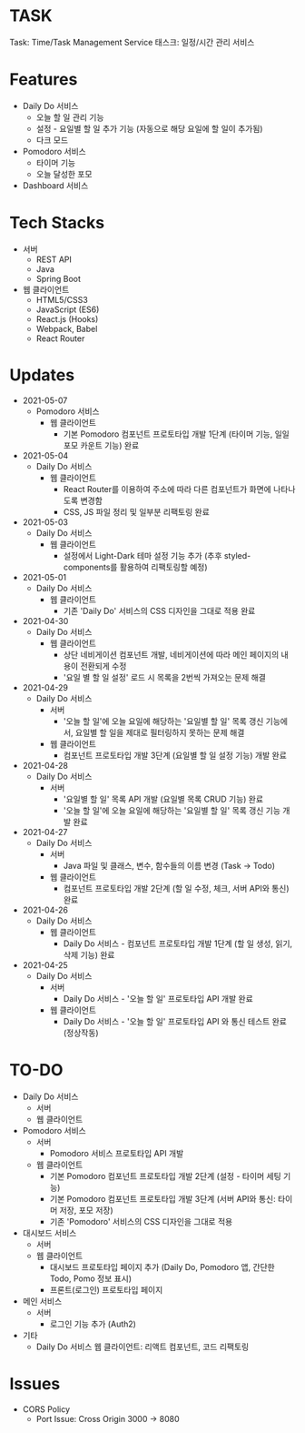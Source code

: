 # TASK
Task: Time/Task Management Service
태스크: 일정/시간 관리 서비스

# Features
+ Daily Do 서비스
    + 오늘 할 일 관리 기능
    + 설정 - 요일별 할 일 추가 기능 (자동으로 해당 요일에 할 일이 추가됨)
    + 다크 모드
+ Pomodoro 서비스
    + 타이머 기능
    + 오늘 달성한 포모
+ Dashboard 서비스

# Tech Stacks
+ 서버
    + REST API
    + Java
    + Spring Boot
+ 웹 클라이언트
    + HTML5/CSS3
    + JavaScript (ES6)
    + React.js (Hooks)
    + Webpack, Babel
    + React Router
    
# Updates
+ 2021-05-07
    + Pomodoro 서비스
        + 웹 클라이언트
            + 기본 Pomodoro 컴포넌트 프로토타입 개발 1단계 (타이머 기능, 일일 포모 카운트 기능) 완료
+ 2021-05-04
    + Daily Do 서비스
        + 웹 클라이언트
            + React Router를 이용하여 주소에 따라 다른 컴포넌트가 화면에 나타나도록 변경함
            + CSS, JS 파일 정리 및 일부분 리팩토링 완료
+ 2021-05-03
    + Daily Do 서비스
        + 웹 클라이언트
            + 설정에서 Light-Dark 테마 설정 기능 추가 (추후 styled-components를 활용하여 리팩토링할 예정)
+ 2021-05-01
    + Daily Do 서비스
        + 웹 클라이언트
            + 기존 'Daily Do' 서비스의 CSS 디자인을 그대로 적용 완료
+ 2021-04-30
    + Daily Do 서비스
        + 웹 클라이언트
            + 상단 네비게이션 컴포넌트 개발, 네비게이션에 따라 메인 페이지의 내용이 전환되게 수정
            + '요일 별 할 일 설정' 로드 시 목록을 2번씩 가져오는 문제 해결
+ 2021-04-29
    + Daily Do 서비스
        + 서버
            + '오늘 할 일'에 오늘 요일에 해당하는 '요일별 할 일' 목록 갱신 기능에서, 요일별 할 일을 제대로 필터링하지 못하는 문제 해결
        + 웹 클라이언트
            + 컴포넌트 프로토타입 개발 3단계 (요일별 할 일 설정 기능) 개발 완료
+ 2021-04-28
    + Daily Do 서비스
        + 서버
            + '요일별 할 일' 목록 API 개발 (요일별 목록 CRUD 기능) 완료
            + '오늘 할 일'에 오늘 요일에 해당하는 '요일별 할 일' 목록 갱신 기능 개발 완료
+ 2021-04-27
    + Daily Do 서비스
        + 서버
            + Java 파일 및 클래스, 변수, 함수들의 이름 변경 (Task -> Todo)
        + 웹 클라이언트
            + 컴포넌트 프로토타입 개발 2단계 (할 일 수정, 체크, 서버 API와 통신) 완료
+ 2021-04-26
    + Daily Do 서비스
        + 웹 클라이언트
            + Daily Do 서비스 - 컴포넌트 프로토타입 개발 1단계 (할 일 생성, 읽기, 삭제 기능) 완료
+ 2021-04-25
    + Daily Do 서비스
        + 서버
            + Daily Do 서비스 - '오늘 할 일' 프로토타입 API 개발 완료
        + 웹 클라이언트
            + Daily Do 서비스 - '오늘 할 일' 프로토타입 API 와 통신 테스트 완료 (정상작동)

# TO-DO
+ Daily Do 서비스
    + 서버
    + 웹 클라이언트
+ Pomodoro 서비스
    + 서버
        + Pomodoro 서비스 프로토타입 API 개발
    + 웹 클라이언트
        + 기본 Pomodoro 컴포넌트 프로토타입 개발 2단계 (설정 - 타이머 세팅 기능)
        + 기본 Pomodoro 컴포넌트 프로토타입 개발 3단계 (서버 API와 통신: 타이머 저장, 포모 저장)
        + 기존 'Pomodoro' 서비스의 CSS 디자인을 그대로 적용
+ 대시보드 서비스
    + 서버
    + 웹 클라이언트
        + 대시보드 프로토타입 페이지 추가 (Daily Do, Pomodoro 앱, 간단한 Todo, 
        Pomo 정보 표시)
        + 프론트(로그인) 프로토타입 페이지 
+ 메인 서비스
    + 서버
        + 로그인 기능 추가 (Auth2)
+ 기타
    + Daily Do 서비스 웹 클라이언트: 리액트 컴포넌트, 코드 리팩토링

# Issues
+ CORS Policy
    + Port Issue: Cross Origin 3000 -> 8080